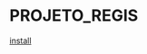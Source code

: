 # PROJETO_REGIS

[install](https://drive.google.com/drive/folders/17zBlshwIH4RpSN8EBcccemIKujEAnZxB?usp=drive_link)